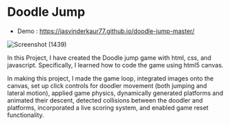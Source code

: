 # Doodle Jump

* Demo : https://jasvinderkaur77.github.io/doodle-jump-master/

![Screenshot (1439)](https://github.com/JasvinderKaur77/doodle-jump-master/assets/129674937/47b7dda5-c7ec-4ef9-befa-5ebe41304b52)

In this Project, I have created the Doodle jump game with html, css, and javascript. Specifically, I learned how to code the game using html5 canvas.

In making this project, I made the game loop, integrated images onto the canvas, set up click controls for doodler movement (both jumping and lateral motion), applied game physics, dynamically generated platforms and animated their descent, detected collisions between the doodler and platforms,  incorporated a live scoring system, and enabled game reset functionality.
